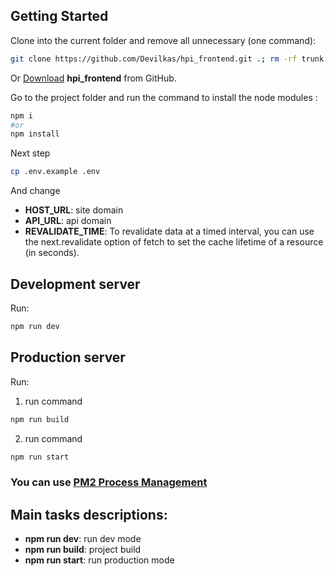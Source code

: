 ## Getting Started


Clone into the current folder and remove all unnecessary (one command):

```bash
git clone https://github.com/Devilkas/hpi_frontend.git .; rm -rf trunk .gitignore .git
```

Or [Download](https://github.com/Devilkas/hpi_frontend/archive/refs/heads/main.zip) **hpi_frontend** from GitHub.

Go to the project folder and run the command to install the node modules :
```bash
npm i
#or
npm install
```
Next step
```bash
cp .env.example .env
```
And change
- **HOST_URL**: site domain
- **API_URL**: api domain
- **REVALIDATE_TIME**: To revalidate data at a timed interval, you can use the next.revalidate option of fetch to set the cache lifetime of a resource (in seconds).

## Development server

Run:

```bash
npm run dev
```

## Production server
Run:

1) run command
```bash
npm run build
```
2) run command
```bash
npm run start
```

### You can use [PM2 Process Management](https://pm2.keymetrics.io/docs/usage/quick-start/)

## Main tasks descriptions:

- **npm run dev**: run dev mode
- **npm run build**: project build
- **npm run start**: run production mode
